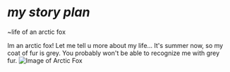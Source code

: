 # ***my story plan***
~life of an arctic fox

Im an arctic fox! Let me tell u more about my life...
It's summer now, so my coat of fur is grey. You probably won't be able to recognize me with grey fur.
![Image of Arctic Fox](https://upload.wikimedia.org/wikipedia/commons/8/86/Fox_pups_animals.jpg)
